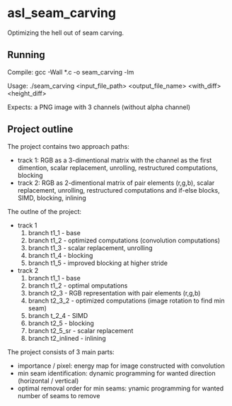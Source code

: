 # asl_seam_carving

Optimizing the hell out of seam carving.

## Running
Compile: gcc -Wall \*.c -o seam_carving -lm

Usage: ./seam_carving \<input_file_path\> \<output_file_name\> \<with_diff\> \<height_diff\>

Expects: a PNG image with 3 channels (without alpha channel)

## Project outline
The project contains two approach paths: 

* track 1: RGB as a 3-dimentional matrix with the channel as the first dimention, scalar replacement, unrolling, restructured computations, blocking
* track 2: RGB as 2-dimentional matrix of pair elements (r,g,b), scalar replacement, unrolling, restructured computations and if-else blocks, SIMD, blocking, inlining

The outlne of the project:

* track 1
	1. branch t1_1 - base
	2. branch t1_2 - optimized computations (convolution computations)
	3. branch t1_3 - scalar replacement, unrolling
	4. branch t1_4 - blocking
	5. branch t1_5 - improved blocking at higher stride
* track 2
	1. branch t1_1 - base
	2. branch t1_2 - optimal omputations
	3. branch t2_3 - RGB representation with pair elements (r,g,b)
	4. branch t2_3_2 - optimized computations (image rotation to find min seam)
	5. branch t_2_4 - SIMD
	6. branch t2_5 - blocking
	7. branch t2_5_sr - scalar replacement
	8. branch t2_inlined - inlining

The project consists of 3 main parts:

* importance / pixel: energy map for image constructed with convolution
* min seam identification: dynamic programming for wanted direction (horizontal / vertical)
* optimal removal order for min seams: ynamic programming for wanted number of seams to remove